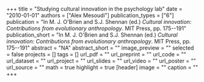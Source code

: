 +++
title = "Studying cultural innovation in the psychology lab"
date = "2010-01-01"
authors = ["Alex Mesoudi"]
publication_types = ["6"]
publication = "In M. J. O'Brien and S.J. Shennan (ed.) _Cultural innovation: Contributions from evolutionary anthropology_. MIT Press, pp. 175--191"
publication_short = "In M. J. O'Brien and S.J. Shennan (ed.) _Cultural innovation: Contributions from evolutionary anthropology_. MIT Press, pp. 175--191"
abstract = "NA"
abstract_short = ""
image_preview = ""
selected = false
projects = []
tags = []
url_pdf = ""
url_preprint = ""
url_code = ""
url_dataset = ""
url_project = ""
url_slides = ""
url_video = ""
url_poster = ""
url_source = ""
math = true
highlight = true
[header]
image = ""
caption = ""
+++
